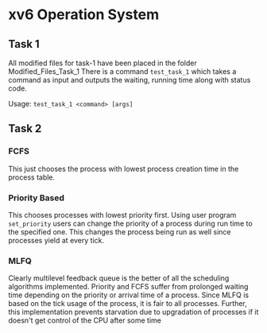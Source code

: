 # xv6 Operation System

## Task 1

All modified files for task-1 have been placed in the folder Modified_Files_Task_1
There is a command `test_task_1` which takes a command as input and outputs the waiting, running time along with status code.

Usage: `test_task_1 <command> [args]`

## Task 2

### FCFS

This just chooses the process with lowest process creation time in the process table. 

### Priority Based

This chooses processes with lowest priority first. Using user program `set_priority` users can change the priority of a process during run time to the specified one. This changes the process being run as well since processes yield at every tick.

### MLFQ

Clearly multilevel feedback queue is the better of all the scheduling algorithms implemented. Priority and FCFS suffer from prolonged waiting time depending on the priority or arrival time of a process. Since MLFQ is based on the tick usage of the process, it is fair to all processes. Further, this implementation prevents starvation due to upgradation of processes if it doesn't get control of the CPU after some time